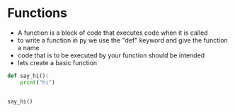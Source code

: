 # Functions

- A function is a block of code that executes code when it is called 
- to write a function in py we use the "def" keyword and give the function a name 
- code that is to be executed by your function should be intended 
- lets create a basic function 

```py
def say_hi():
    print("hi")


say_hi()
```